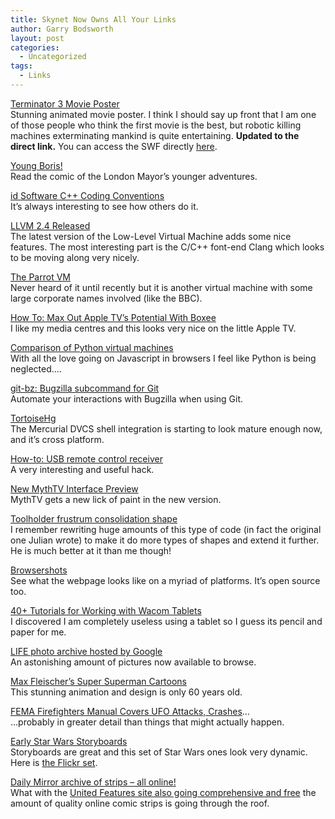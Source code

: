 ```yaml
---
title: Skynet Now Owns All Your Links
author: Garry Bodsworth
layout: post
categories:
  - Uncategorized
tags:
  - Links
---
```

[Terminator 3 Movie Poster][1]  
Stunning animated movie poster. I think I should say up front that I am one of those people who think the first movie is the best, but robotic killing machines exterminating mankind is quite entertaining. **Updated to the direct link.** You can access the SWF directly [here][2].

[Young Boris!][3]  
Read the comic of the London Mayor&#8217;s younger adventures.

[id Software C++ Coding Conventions][4]  
It&#8217;s always interesting to see how others do it.

[LLVM 2.4 Released][5]  
The latest version of the Low-Level Virtual Machine adds some nice features. The most interesting part is the C/C++ font-end Clang which looks to be moving along very nicely.

[The Parrot VM][6]  
Never heard of it until recently but it is another virtual machine with some large corporate names involved (like the BBC).

[How To: Max Out Apple TV&#8217;s Potential With Boxee ][7]  
I like my media centres and this looks very nice on the little Apple TV.

[Comparison of Python virtual machines][8]  
With all the love going on Javascript in browsers I feel like Python is being neglected&#8230;.

[git-bz: Bugzilla subcommand for Git][9]  
Automate your interactions with Bugzilla when using Git.

[TortoiseHg][10]  
The Mercurial DVCS shell integration is starting to look mature enough now, and it&#8217;s cross platform.

[How-to: USB remote control receiver][11]  
A very interesting and useful hack.

[New MythTV Interface Preview][12]  
MythTV gets a new lick of paint in the new version.

[Toolholder frustrum consolidation shape][13]  
I remember rewriting huge amounts of this type of code (in fact the original one Julian wrote) to make it do more types of shapes and extend it further. He is much better at it than me though!

[Browsershots][14]  
See what the webpage looks like on a myriad of platforms. It&#8217;s open source too.

[40+ Tutorials for Working with Wacom Tablets][15]  
I discovered I am completely useless using a tablet so I guess its pencil and paper for me.

[LIFE photo archive hosted by Google][16]  
An astonishing amount of pictures now available to browse.

[Max Fleischer’s Super Superman Cartoons][17]  
This stunning animation and design is only 60 years old.

[FEMA Firefighters Manual Covers UFO Attacks, Crashes][18]&#8230;  
&#8230;probably in greater detail than things that might actually happen.

[Early Star Wars Storyboards][19]  
Storyboards are great and this set of Star Wars ones look very dynamic. Here is [the Flickr set][20].

[Daily Mirror archive of strips &#8211; all online! ][21]  
What with the [United Features site also going comprehensive and free][22] the amount of quality online comic strips is going through the roof.

 [1]: http://rss.warnerbros.com/terminatorsalvation/motionposter.html
 [2]: http://rss.warnerbros.com/terminatorsalvation/Terminator_salvation_MP_Dom.swf
 [3]: http://hotelfred.blogspot.com/2008/11/young-boris.html
 [4]: http://www.geeks3d.com/?p=2035
 [5]: http://llvm.org/releases/2.4/docs/ReleaseNotes.html
 [6]: http://www.parrot.org/
 [7]: http://gizmodo.com/5082130/how-to-max-out-apple-tvs-potential-with-boxee
 [8]: http://polishlinux.org/apps/cli/comparison-of-python-virtual-machines/
 [9]: http://blog.fishsoup.net/2008/11/16/git-bz-bugzilla-subcommand-for-git/
 [10]: http://tortoisehg.sourceforge.net/
 [11]: http://hackaday.com/2008/10/30/how-to-usb-remote-control-receiver/
 [12]: http://www.gunaxin.com/new-mythtv-interface-preview/2424
 [13]: http://www.freesteel.co.uk/wpblog/2008/10/toolholder-frustrum-consolidation-shape/
 [14]: http://browsershots.org/
 [15]: http://designm.ag/tutorials/wacom-tutorials/
 [16]: http://images.google.com/hosted/life
 [17]: http://www.linesandcolors.com/2008/11/25/max-fleischers-super-superman-cartoons/
 [18]: http://gizmodo.com/5081227/fema-firefighters-manual-covers-ufo-attacks-crashes
 [19]: http://www.linesandcolors.com/2008/11/08/early-star-wars-storyboards/
 [20]: http://www.flickr.com/photos/heilemann/sets/72157594429862991/
 [21]: http://lewstringer.blogspot.com/2008/11/daily-mirror-archive-of-strips-all.html
 [22]: http://drawn.ca/2008/11/06/united-features-website-goes-free-including-50-years-of-peanuts/